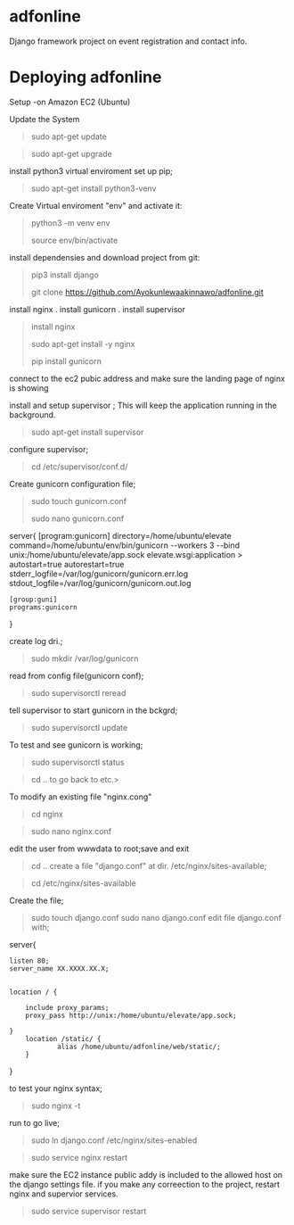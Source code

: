# adfonline
Django framework project on event registration and contact info.
# Deploying adfonline 
Setup -on Amazon EC2 (Ubuntu)

Update the System

>sudo apt-get update

>sudo apt-get upgrade
>
install python3 virtual enviroment set up pip;

>sudo apt-get install python3-venv
>
Create Virtual enviroment "env" and activate it:

>python3 -m venv env
>
>source env/bin/activate
>
install dependensies and download project from git:

>pip3 install django
>
>git clone https://github.com/Ayokunlewaakinnawo/adfonline.git
>

install nginx
.
install gunicorn
.
install supervisor

>install nginx
>
>sudo apt-get install -y nginx
>
>pip install gunicorn
>
>

connect to the ec2 pubic address and make sure the landing page of nginx is showing

install and setup supervisor ; This will keep the application running in the background.


>sudo apt-get install supervisor
>
configure supervisor;

>cd /etc/supervisor/conf.d/

Create gunicorn configuration file;
>
>sudo touch gunicorn.conf
>
>sudo nano gunicorn.conf




server{
	[program:gunicorn]
	directory=/home/ubuntu/elevate
	command=/home/ubuntu/env/bin/gunicorn --workers 3 --bind unix:/home/ubuntu/elevate/app.sock elevate.wsgi:application  >
	autostart=true
	autorestart=true
	stderr_logfile=/var/log/gunicorn/gunicorn.err.log
	stdout_logfile=/var/log/gunicorn/gunicorn.out.log
	
	[group:guni]
	programs:gunicorn

}



create log dri.;
>sudo mkdir /var/log/gunicorn

read from config file(gunicorn conf);

>sudo supervisorctl reread

tell supervisor to start gunicorn in the bckgrd;

>sudo supervisorctl update

To test and see gunicorn is working;

>sudo supervisorctl status



>cd .. to go back to etc.>

To modify an existing file "nginx.cong"
>cd nginx

>sudo nano nginx.conf

edit the user from wwwdata to root;save and exit

>cd ..
>create a file "django.conf" at dir. /etc/nginx/sites-available;

>cd  /etc/nginx/sites-available

Create the file;

>sudo touch django.conf
>sudo nano django.conf
edit file django.conf with;





server{

	listen 80;
	server_name XX.XXXX.XX.X;

	
	location / {

		include proxy_params;
		proxy_pass http://unix:/home/ubuntu/elevate/app.sock;

	}
        location /static/ {
                alias /home/ubuntu/adfonline/web/static/;
        }

}




to test your nginx syntax;

>sudo nginx -t
>
run to go live;

>sudo ln django.conf /etc/nginx/sites-enabled 
>

>sudo service nginx restart

make sure the EC2 instance public addy is included to the allowed host on the django settings file. if you make any correection to the project, restart nginx and supervior services.

>sudo service supervisor restart
